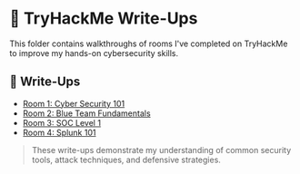 # 🔐 TryHackMe Write-Ups

This folder contains walkthroughs of rooms I've completed on TryHackMe to improve my hands-on cybersecurity skills.

## 📘 Write-Ups

- [Room 1: Cyber Security 101](https://github.com/Dee-Techie/Cybersecurity-Portfolio/blob/main/Tryhackme-Writeups/Cyber-Security-101.md)
- [Room 2: Blue Team Fundamentals](blue-team-fundamentals.md)
- [Room 3: SOC Level 1](soc-level-1.md)
- [Room 4: Splunk 101](splunk-101.md)

> These write-ups demonstrate my understanding of common security tools, attack techniques, and defensive strategies.
